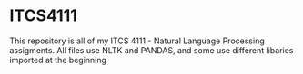 # ITCS4111
This repository is all of my ITCS 4111 - Natural Language Processing assigments.
All files use NLTK and PANDAS, and some use different libaries imported at the beginning
